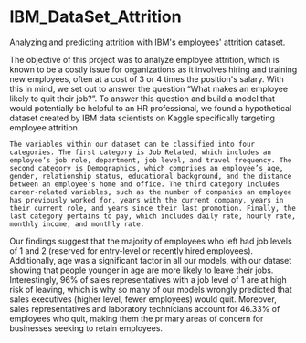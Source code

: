 # IBM_DataSet_Attrition
Analyzing and predicting attrition with IBM's employees' attrition dataset. 



The objective of this project was to analyze employee attrition, which is known to be a costly issue for organizations as it involves hiring and training new employees, often at a cost of 3 or 4 times the position's salary. With this in mind, we set out to answer the question “What makes an employee likely to quit their job?”. To answer this question and build a model that would potentially be helpful to an HR professional, we found a hypothetical dataset created by IBM data scientists on Kaggle specifically targeting employee attrition. 


	The variables within our dataset can be classified into four categories. The first category is Job Related, which includes an employee’s job role, department, job level, and travel frequency. The second category is Demographics, which comprises an employee’s age, gender, relationship status, educational background, and the distance between an employee's home and office. The third category includes career-related variables, such as the number of companies an employee has previously worked for, years with the current company, years in their current role, and years since their last promotion. Finally, the last category pertains to pay, which includes daily rate, hourly rate, monthly income, and monthly rate.


Our findings suggest that the majority of employees who left had job levels of 1 and 2 (reserved for entry-level or recently hired employees). Additionally, age was a significant factor in all our models, with our dataset showing that people younger in age are more likely to leave their jobs. Interestingly, 96% of sales representatives with a job level of 1 are at high risk of leaving, which is why so many of our models wrongly predicted that sales executives (higher level, fewer employees) would quit. Moreover, sales representatives and laboratory technicians account for 46.33% of employees who quit, making them the primary areas of concern for businesses seeking to retain employees.
